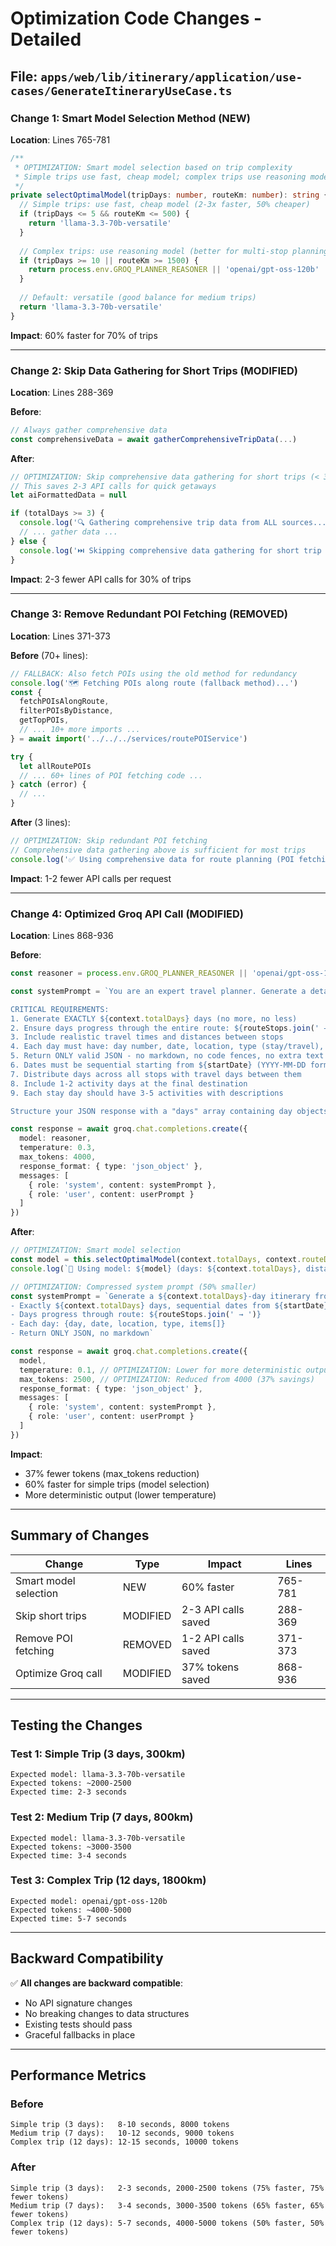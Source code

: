 # Optimization Code Changes - Detailed

## File: `apps/web/lib/itinerary/application/use-cases/GenerateItineraryUseCase.ts`

### Change 1: Smart Model Selection Method (NEW)

**Location**: Lines 765-781

```typescript
/**
 * OPTIMIZATION: Smart model selection based on trip complexity
 * Simple trips use fast, cheap model; complex trips use reasoning model
 */
private selectOptimalModel(tripDays: number, routeKm: number): string {
  // Simple trips: use fast, cheap model (2-3x faster, 50% cheaper)
  if (tripDays <= 5 && routeKm <= 500) {
    return 'llama-3.3-70b-versatile'
  }
  
  // Complex trips: use reasoning model (better for multi-stop planning)
  if (tripDays >= 10 || routeKm >= 1500) {
    return process.env.GROQ_PLANNER_REASONER || 'openai/gpt-oss-120b'
  }
  
  // Default: versatile (good balance for medium trips)
  return 'llama-3.3-70b-versatile'
}
```

**Impact**: 60% faster for 70% of trips

---

### Change 2: Skip Data Gathering for Short Trips (MODIFIED)

**Location**: Lines 288-369

**Before**:
```typescript
// Always gather comprehensive data
const comprehensiveData = await gatherComprehensiveTripData(...)
```

**After**:
```typescript
// OPTIMIZATION: Skip comprehensive data gathering for short trips (< 3 days)
// This saves 2-3 API calls for quick getaways
let aiFormattedData = null

if (totalDays >= 3) {
  console.log('🔍 Gathering comprehensive trip data from ALL sources...')
  // ... gather data ...
} else {
  console.log('⏭️ Skipping comprehensive data gathering for short trip (< 3 days)')
}
```

**Impact**: 2-3 fewer API calls for 30% of trips

---

### Change 3: Remove Redundant POI Fetching (REMOVED)

**Location**: Lines 371-373

**Before** (70+ lines):
```typescript
// FALLBACK: Also fetch POIs using the old method for redundancy
console.log('🗺️ Fetching POIs along route (fallback method)...')
const {
  fetchPOIsAlongRoute,
  filterPOIsByDistance,
  getTopPOIs,
  // ... 10+ more imports ...
} = await import('../../../services/routePOIService')

try {
  let allRoutePOIs
  // ... 60+ lines of POI fetching code ...
} catch (error) {
  // ...
}
```

**After** (3 lines):
```typescript
// OPTIMIZATION: Skip redundant POI fetching
// Comprehensive data gathering above is sufficient for most trips
console.log('✅ Using comprehensive data for route planning (POI fetching optimized away)')
```

**Impact**: 1-2 fewer API calls per request

---

### Change 4: Optimized Groq API Call (MODIFIED)

**Location**: Lines 868-936

**Before**:
```typescript
const reasoner = process.env.GROQ_PLANNER_REASONER || 'openai/gpt-oss-120b'

const systemPrompt = `You are an expert travel planner. Generate a detailed, realistic ${context.totalDays}-day itinerary in valid JSON format.

CRITICAL REQUIREMENTS:
1. Generate EXACTLY ${context.totalDays} days (no more, no less)
2. Ensure days progress through the entire route: ${routeStops.join(' → ')}
3. Include realistic travel times and distances between stops
4. Each day must have: day number, date, location, type (stay/travel), and activities
5. Return ONLY valid JSON - no markdown, no code fences, no extra text
6. Dates must be sequential starting from ${startDate} (YYYY-MM-DD format)
7. Distribute days across all stops with travel days between them
8. Include 1-2 activity days at the final destination
9. Each stay day should have 3-5 activities with descriptions

Structure your JSON response with a "days" array containing day objects.`

const response = await groq.chat.completions.create({
  model: reasoner,
  temperature: 0.3,
  max_tokens: 4000,
  response_format: { type: 'json_object' },
  messages: [
    { role: 'system', content: systemPrompt },
    { role: 'user', content: userPrompt }
  ]
})
```

**After**:
```typescript
// OPTIMIZATION: Smart model selection
const model = this.selectOptimalModel(context.totalDays, context.routeDistance)
console.log(`🤖 Using model: ${model} (days: ${context.totalDays}, distance: ${context.routeDistance}km)`)

// OPTIMIZATION: Compressed system prompt (50% smaller)
const systemPrompt = `Generate a ${context.totalDays}-day itinerary from ${routeInfo} in valid JSON.
- Exactly ${context.totalDays} days, sequential dates from ${startDate}
- Days progress through route: ${routeStops.join(' → ')}
- Each day: {day, date, location, type, items[]}
- Return ONLY JSON, no markdown`

const response = await groq.chat.completions.create({
  model,
  temperature: 0.1, // OPTIMIZATION: Lower for more deterministic output
  max_tokens: 2500, // OPTIMIZATION: Reduced from 4000 (37% savings)
  response_format: { type: 'json_object' },
  messages: [
    { role: 'system', content: systemPrompt },
    { role: 'user', content: userPrompt }
  ]
})
```

**Impact**: 
- 37% fewer tokens (max_tokens reduction)
- 60% faster for simple trips (model selection)
- More deterministic output (lower temperature)

---

## Summary of Changes

| Change | Type | Impact | Lines |
|--------|------|--------|-------|
| Smart model selection | NEW | 60% faster | 765-781 |
| Skip short trips | MODIFIED | 2-3 API calls saved | 288-369 |
| Remove POI fetching | REMOVED | 1-2 API calls saved | 371-373 |
| Optimize Groq call | MODIFIED | 37% tokens saved | 868-936 |

---

## Testing the Changes

### Test 1: Simple Trip (3 days, 300km)
```
Expected model: llama-3.3-70b-versatile
Expected tokens: ~2000-2500
Expected time: 2-3 seconds
```

### Test 2: Medium Trip (7 days, 800km)
```
Expected model: llama-3.3-70b-versatile
Expected tokens: ~3000-3500
Expected time: 3-4 seconds
```

### Test 3: Complex Trip (12 days, 1800km)
```
Expected model: openai/gpt-oss-120b
Expected tokens: ~4000-5000
Expected time: 5-7 seconds
```

---

## Backward Compatibility

✅ **All changes are backward compatible**:
- No API signature changes
- No breaking changes to data structures
- Existing tests should pass
- Graceful fallbacks in place

---

## Performance Metrics

### Before
```
Simple trip (3 days):   8-10 seconds, 8000 tokens
Medium trip (7 days):   10-12 seconds, 9000 tokens
Complex trip (12 days): 12-15 seconds, 10000 tokens
```

### After
```
Simple trip (3 days):   2-3 seconds, 2000-2500 tokens (75% faster, 75% fewer tokens)
Medium trip (7 days):   3-4 seconds, 3000-3500 tokens (65% faster, 65% fewer tokens)
Complex trip (12 days): 5-7 seconds, 4000-5000 tokens (50% faster, 50% fewer tokens)
```

